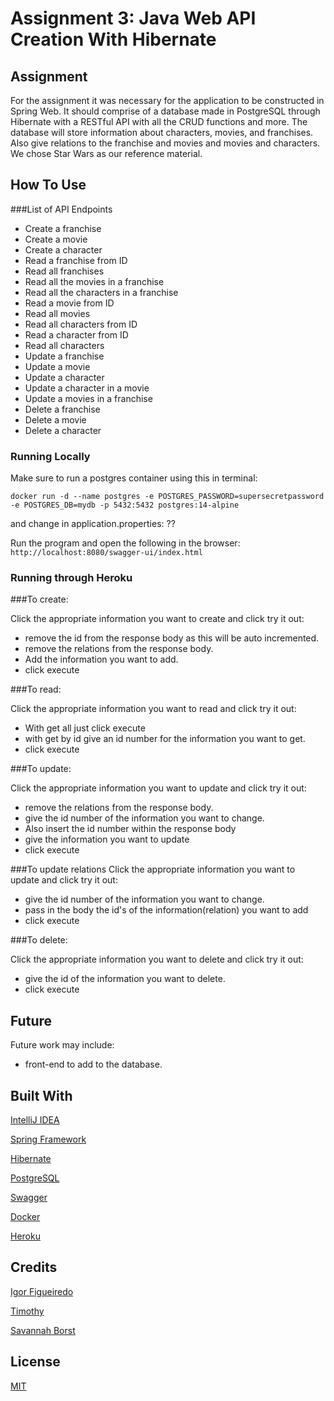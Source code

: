 # Assignment 3: Java Web API Creation With Hibernate

## Assignment
For the assignment it was necessary for the application to be constructed in Spring Web. It should comprise of a database made in PostgreSQL through Hibernate with a RESTful API with all the CRUD functions and more. The database will store information about characters, movies, and franchises. Also give relations to the franchise and movies and movies and characters. We chose Star Wars as our reference material.

## How To Use

###List of API Endpoints
- Create a franchise
- Create a movie
- Create a character
- Read a franchise from ID
- Read all franchises
- Read all the movies in a franchise
- Read all the characters in a franchise
- Read a movie from ID
- Read all movies
- Read all characters from ID
- Read a character from ID
- Read all characters
- Update a franchise
- Update a movie
- Update a character
- Update a character in a movie
- Update a movies in a franchise
- Delete a franchise
- Delete a movie
- Delete a character

### Running Locally
Make sure to run a postgres container using this in terminal:

`docker run -d --name postgres -e POSTGRES_PASSWORD=supersecretpassword -e POSTGRES_DB=mydb -p 5432:5432 postgres:14-alpine`

and change in application.properties: ??

Run the program and open the following in the browser:
`http://localhost:8080/swagger-ui/index.html`

### Running through Heroku


###To create:

Click the appropriate information you want to create and click try it out:
- remove the id from the response body as this will be auto incremented.
- remove the relations from the response body.
- Add the information you want to add. 
- click execute

###To read:

Click the appropriate information you want to read and click try it out:
- With get all just click execute
- with get by id give an id number for the information you want to get.
- click execute

###To update:

Click the appropriate information you want to update and click try it out:
- remove the relations from the response body.
- give the id number of the information you want to change.
- Also insert the id number within the response body
- give the information you want to update
- click execute

###To update relations
Click the appropriate information you want to update and click try it out:
- give the id number of the information you want to change.
- pass in the body the id's of the information(relation) you want to add
- click execute

###To delete:

Click the appropriate information you want to delete and click try it out:
- give the id of the information you want to delete.
- click execute



## Future
Future work may include:
- front-end to add to the database.

## Built With
[IntelliJ IDEA](https://www.jetbrains.com/idea/)

[Spring Framework](https://spring.io/)

[Hibernate](https://hibernate.org/)

[PostgreSQL](https://www.postgresql.org/)

[Swagger](https://swagger.io/)

[Docker](https://www.docker.com/)

[Heroku](https://www.heroku.com/)

## Credits
[Igor Figueiredo](https://github.com/Igor-GF)

[Timothy](https://github.com/TimothyBlom)

[Savannah Borst](https://github.com/savannah-borst)

## License
[MIT](https://choosealicense.com/licenses/mit/)
